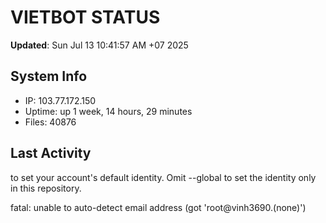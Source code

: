 # VIETBOT STATUS
**Updated**: Sun Jul 13 10:41:57 AM +07 2025

## System Info
- IP: 103.77.172.150
- Uptime: up 1 week, 14 hours, 29 minutes
- Files: 40876

## Last Activity

to set your account's default identity.
Omit --global to set the identity only in this repository.

fatal: unable to auto-detect email address (got 'root@vinh3690.(none)')
